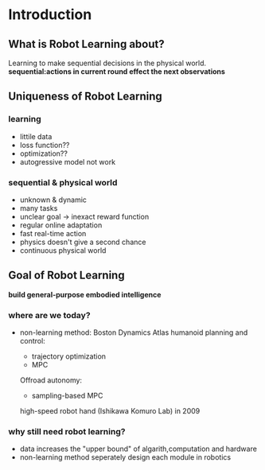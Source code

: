 # Introduction

## What is Robot Learning about?
Learning to make sequential decisions in the physical world.
**sequential:actions in current round effect the next observations**

## Uniqueness of Robot Learning
### learning
- littile data
- loss function??
- optimization??
- autogressive model not work
### sequential & physical world
- unknown & dynamic
- many tasks 
- unclear goal -> inexact reward function
- regular online adaptation
- fast real-time action
- physics doesn't give a second chance
- continuous physical world

## Goal of Robot Learning
**build general-purpose embodied intelligence**
### where are we today?
- non-learning method:
    Boston Dynamics Atlas humanoid planning and control:
    - trajectory optimization
    - MPC

    Offroad autonomy:
    - sampling-based MPC

    high-speed robot hand (Ishikawa Komuro Lab) in 2009

### why still need robot learning?
- data increases the "upper bound" of algarith,computation and hardware
- non-learning method seperately design each module in robotics
